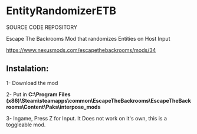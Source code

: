 # EntityRandomizerETB
SOURCE CODE REPOSITORY

Escape The Backrooms Mod that randomizes Entities on Host Input


https://www.nexusmods.com/escapethebackrooms/mods/34
## Instalation:

1- Download the mod

2- Put in **C:\Program Files (x86)\Steam\steamapps\common\EscapeTheBackrooms\EscapeTheBackrooms\Content\Paks\interpose_mods**

3- Ingame, Press Z for Input. It Does not work on it's own, this is a toggleable mod.
